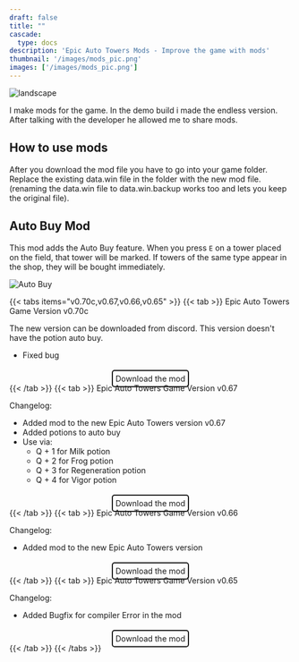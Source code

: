 ```yaml
---
draft: false
title: ""
cascade:
  type: docs
description: 'Epic Auto Towers Mods - Improve the game with mods'
thumbnail: '/images/mods_pic.png'
images: ['/images/mods_pic.png']
---
```


![landscape](/images/mods_pic.png)

I make mods for the game. In the demo build i made the endless version. After talking with the developer he allowed me to share mods.

## How to use mods

After you download the mod file you have to go into your game folder. Replace the existing data.win file in the folder with the new mod file. (renaming the data.win file to data.win.backup works too and lets you keep the original file). 

## Auto Buy Mod

This mod adds the Auto Buy feature. When you press `E` on a tower placed on the field, that tower will be marked.
If towers of the same type appear in the shop, they will be bought immediately. 

![Auto Buy](https://data.epic-auto-towers.com/auto_buy.gif)

{{< tabs items="v0.70c,v0.67,v0.66,v0.65" >}}
  {{< tab >}}
  Epic Auto Towers Game Version v0.70c

  The new version can be downloaded from discord. This version doesn't have the potion auto buy. 

  * Fixed bug

  <div style="text-align:center; margin-top: 25px">
  <a href="https://cdn.discordapp.com/attachments/1312882809290887198/1320773927366037534/data.win?ex=676ad213&is=67698093&hm=1e632fe9a04665ac543c3d75b1c0c00f29755a387ddb6da21656e62e9d3cdff3&" download style="text-decoration:none; color: inherit; padding: 5px; border: 2px solid; border-radius: 5px;">Download the mod</a>
  </div>
  {{< /tab >}}
  {{< tab >}}
  Epic Auto Towers Game Version v0.67

  Changelog:
  - Added mod to the new Epic Auto Towers version v0.67
  - Added potions to auto buy
  - Use via: 
    - Q + 1 for Milk potion
    - Q + 2 for Frog potion
    - Q + 3 for Regeneration potion
    - Q + 4 for Vigor potion

  <div style="text-align:center; margin-top: 25px">
  <a href="https://data.epic-auto-towers.com/v0.67/data.win" download style="text-decoration:none; color: inherit; padding: 5px; border: 2px solid; border-radius: 5px;">Download the mod</a>
  </div>
  {{< /tab >}}
  {{< tab >}}
  Epic Auto Towers Game Version v0.66

  Changelog:
  - Added mod to the new Epic Auto Towers version

  <div style="text-align:center; margin-top: 25px">
  <a href="https://data.epic-auto-towers.com/data-auto-buy-v0.66.win" download style="text-decoration:none; color: inherit; padding: 5px; border: 2px solid; border-radius: 5px;">Download the mod</a>
</div>
  {{< /tab >}}
  {{< tab >}}
  Epic Auto Towers Game Version v0.65

  Changelog:
  - Added Bugfix for compiler Error in the mod
  
  <div style="text-align:center; margin-top: 25px">
  <a href="https://data.epic-auto-towers.com/data-bugfix-v0.65.win" download style="text-decoration:none; color: inherit; padding: 5px; border: 2px solid; border-radius: 5px;">Download the mod</a>
  </div>
  {{< /tab >}}
{{< /tabs >}}